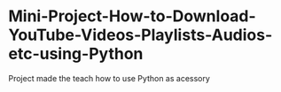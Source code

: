 # Mini-Project-How-to-Download-YouTube-Videos-Playlists-Audios-etc-using-Python
Project made the teach how to use Python as acessory
